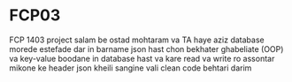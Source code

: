 # FCP03
FCP 1403 project
salam be ostad mohtaram va TA haye aziz
database morede estefade dar in barname json hast chon bekhater ghabeliate (OOP) va key-value boodane in database hast va kare read va write ro assontar mikone ke header json kheili sangine vali clean code behtari darim